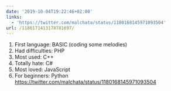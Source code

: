```yaml
---
date: '2019-10-04T19:22:46+02:00'
links:
  - 'https://twitter.com/malchata/status/1180168145971093504'
url: /1180171413178781697/
---
```

1. First language: BASIC (coding some melodies)
2. Had difficulties: PHP
3. Most used: C++
4. Totally hate: C#
5. Most loved: JavaScript
6. For beginners: Python https://twitter.com/malchata/status/1180168145971093504
